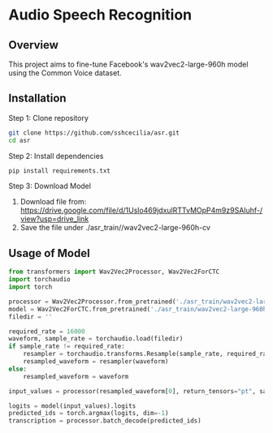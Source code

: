 # Audio Speech Recognition

## Overview

This project aims to fine-tune Facebook's wav2vec2-large-960h model using the Common Voice dataset.

## Installation

Step 1: Clone repository
```bash
git clone https://github.com/sshcecilia/asr.git
cd asr
```

Step 2: Install dependencies
```bash
pip install requirements.txt
```

Step 3: Download Model
1. Download file from: https://drive.google.com/file/d/1Uslo469jdxulRTTvMOpP4m9z9SAIuhf-/view?usp=drive_link
2. Save the file under ./asr_train//wav2vec2-large-960h-cv

## Usage of Model

```python
from transformers import Wav2Vec2Processor, Wav2Vec2ForCTC
import torchaudio
import torch

processor = Wav2Vec2Processor.from_pretrained('./asr_train/wav2vec2-large-960h-cv')
model = Wav2Vec2ForCTC.from_pretrained('./asr_train/wav2vec2-large-960h-cv')
filedir = ''

required_rate = 16000
waveform, sample_rate = torchaudio.load(filedir)
if sample_rate != required_rate:
    resampler = torchaudio.transforms.Resample(sample_rate, required_rate)
    resampled_waveform = resampler(waveform)
else:
    resampled_waveform = waveform

input_values = processor(resampled_waveform[0], return_tensors="pt", sampling_rate = required_rate).input_values

logits = model(input_values).logits
predicted_ids = torch.argmax(logits, dim=-1)
transcription = processor.batch_decode(predicted_ids)
```
